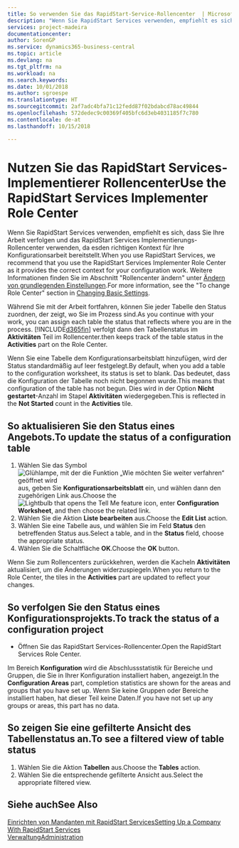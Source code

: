 ```yaml
---
title: So verwenden Sie das RapidStart-Service-Rollencenter  | Microsoft Docs
description: "Wenn Sie RapidStart Services verwenden, empfiehlt es sich, dass Sie Ihre Arbeit verfolgen und das RapidStart Services Implementierungs-Rollencenter verwenden, da esden richtigen Kontext für Ihre Konfigurationsarbeit bereitstellt."
services: project-madeira
documentationcenter: 
author: SorenGP
ms.service: dynamics365-business-central
ms.topic: article
ms.devlang: na
ms.tgt_pltfrm: na
ms.workload: na
ms.search.keywords: 
ms.date: 10/01/2018
ms.author: sgroespe
ms.translationtype: HT
ms.sourcegitcommit: 2af7adc4bfa71c12fedd87f02bdabcd78ac49844
ms.openlocfilehash: 572dedec9c00369f405bfc6d3eb4031185f7c780
ms.contentlocale: de-at
ms.lasthandoff: 10/15/2018

---
```

# <a name="use-the-rapidstart-services-implementer-role-center"></a><span data-ttu-id="c59f9-103">Nutzen Sie das RapidStart Services-Implementierer Rollencenter</span><span class="sxs-lookup"><span data-stu-id="c59f9-103">Use the RapidStart Services Implementer Role Center</span></span>
<span data-ttu-id="c59f9-104">Wenn Sie RapidStart Services verwenden, empfiehlt es sich, dass Sie Ihre Arbeit verfolgen und das RapidStart Services Implementierungs-Rollencenter verwenden, da esden richtigen Kontext für Ihre Konfigurationsarbeit bereitstellt.</span><span class="sxs-lookup"><span data-stu-id="c59f9-104">When you use RapidStart Services, we recommend that you use the RapidStart Services Implementer Role Center as it provides the correct context for your configuration work.</span></span> <span data-ttu-id="c59f9-105">Weitere Informationen finden Sie im Abschnitt "Rollencenter ändern" unter [Ändern von grundlegenden Einstellungen](ui-change-basic-settings.md).</span><span class="sxs-lookup"><span data-stu-id="c59f9-105">For more information, see the "To change Role Center" section in [Changing Basic Settings](ui-change-basic-settings.md).</span></span>

<span data-ttu-id="c59f9-106">Während Sie mit der Arbeit fortfahren, können Sie jeder Tabelle den Status zuordnen, der zeigt, wo Sie im Prozess sind.</span><span class="sxs-lookup"><span data-stu-id="c59f9-106">As you continue with your work, you can assign each table the status that reflects where you are in the process.</span></span> [!INCLUDE[d365fin](includes/d365fin_md.md)] <span data-ttu-id="c59f9-107">verfolgt dann den Tabellenstatus im **Aktivitäten** Teil im Rollencenter.</span><span class="sxs-lookup"><span data-stu-id="c59f9-107">then keeps track of the table status in the **Activities** part on the Role Center.</span></span>  

<span data-ttu-id="c59f9-108">Wenn Sie eine Tabelle dem Konfigurationsarbeitsblatt hinzufügen, wird der Status standardmäßig auf leer festgelegt.</span><span class="sxs-lookup"><span data-stu-id="c59f9-108">By default, when you add a table to the configuration worksheet, its status is set to blank.</span></span> <span data-ttu-id="c59f9-109">Das bedeutet, dass die Konfiguration der Tabelle noch nicht begonnen wurde.</span><span class="sxs-lookup"><span data-stu-id="c59f9-109">This means that configuration of the table has not begun.</span></span> <span data-ttu-id="c59f9-110">Dies wird in der Option **Nicht gestartet**-Anzahl im Stapel **Aktivitäten** wiedergegeben.</span><span class="sxs-lookup"><span data-stu-id="c59f9-110">This is reflected in the **Not Started** count in the **Activities** tile.</span></span>  

## <a name="to-update-the-status-of-a-configuration-table"></a><span data-ttu-id="c59f9-111">So aktualisieren Sie den Status eines Angebots.</span><span class="sxs-lookup"><span data-stu-id="c59f9-111">To update the status of a configuration table</span></span>  
1.  <span data-ttu-id="c59f9-112">Wählen Sie das Symbol ![Glühlampe, mit der die Funktion „Wie möchten Sie weiter verfahren“ geöffnet wird](media/ui-search/search_small.png "Wie möchten Sie weiter verfahren?") aus, geben Sie **Konfigurationsarbeitsblatt** ein, und wählen dann den zugehörigen Link aus.</span><span class="sxs-lookup"><span data-stu-id="c59f9-112">Choose the ![Lightbulb that opens the Tell Me feature](media/ui-search/search_small.png "Tell me what you want to do") icon, enter **Configuration Worksheet**, and then choose the related link.</span></span>  
2.  <span data-ttu-id="c59f9-113">Wählen Sie die Aktion **Liste bearbeiten** aus.</span><span class="sxs-lookup"><span data-stu-id="c59f9-113">Choose the **Edit List** action.</span></span>  
3.  <span data-ttu-id="c59f9-114">Wählen Sie eine Tabelle aus, und wählen Sie im Feld **Status** den betreffenden Status aus.</span><span class="sxs-lookup"><span data-stu-id="c59f9-114">Select a table, and in the **Status** field, choose the appropriate status.</span></span>  
4.  <span data-ttu-id="c59f9-115">Wählen Sie die Schaltfläche **OK**.</span><span class="sxs-lookup"><span data-stu-id="c59f9-115">Choose the **OK** button.</span></span>  

<span data-ttu-id="c59f9-116">Wenn Sie zum Rollencenters zurückkehren, werden die Kacheln **Aktivitäten** aktualisiert, um die Änderungen widerzuspiegeln.</span><span class="sxs-lookup"><span data-stu-id="c59f9-116">When you return to the Role Center, the tiles in the **Activities** part are updated to reflect your changes.</span></span>  

## <a name="to-track-the-status-of-a-configuration-project"></a><span data-ttu-id="c59f9-117">So verfolgen Sie den Status eines Konfigurationsprojekts.</span><span class="sxs-lookup"><span data-stu-id="c59f9-117">To track the status of a configuration project</span></span>  
- <span data-ttu-id="c59f9-118">Öffnen Sie das RapidStart Services-Rollencenter.</span><span class="sxs-lookup"><span data-stu-id="c59f9-118">Open the RapidStart Services Role Center.</span></span>  

<span data-ttu-id="c59f9-119">Im Bereich **Konfiguration** wird die Abschlussstatistik für Bereiche und Gruppen, die Sie in Ihrer Konfiguration installiert haben, angezeigt.</span><span class="sxs-lookup"><span data-stu-id="c59f9-119">In the **Configuration Areas** part, completion statistics are shown for the areas and groups that you have set up.</span></span> <span data-ttu-id="c59f9-120">Wenn Sie keine Gruppen oder Bereiche installiert haben, hat dieser Teil keine Daten.</span><span class="sxs-lookup"><span data-stu-id="c59f9-120">If you have not set up any groups or areas, this part has no data.</span></span>  

## <a name="to-see-a-filtered-view-of-table-status"></a><span data-ttu-id="c59f9-121">So zeigen Sie eine gefilterte Ansicht des Tabellenstatus an.</span><span class="sxs-lookup"><span data-stu-id="c59f9-121">To see a filtered view of table status</span></span>  
1. <span data-ttu-id="c59f9-122">Wählen Sie die Aktion **Tabellen** aus.</span><span class="sxs-lookup"><span data-stu-id="c59f9-122">Choose the **Tables** action.</span></span>  
2. <span data-ttu-id="c59f9-123">Wählen Sie die entsprechende gefilterte Ansicht aus.</span><span class="sxs-lookup"><span data-stu-id="c59f9-123">Select the appropriate filtered view.</span></span>  

## <a name="see-also"></a><span data-ttu-id="c59f9-124">Siehe auch</span><span class="sxs-lookup"><span data-stu-id="c59f9-124">See Also</span></span>  
[<span data-ttu-id="c59f9-125">Einrichten von Mandanten mit RapidStart Services</span><span class="sxs-lookup"><span data-stu-id="c59f9-125">Setting Up a Company With RapidStart Services</span></span>](admin-set-up-a-company-with-rapidstart.md)  
[<span data-ttu-id="c59f9-126">Verwaltung</span><span class="sxs-lookup"><span data-stu-id="c59f9-126">Administration</span></span>](admin-setup-and-administration.md)

